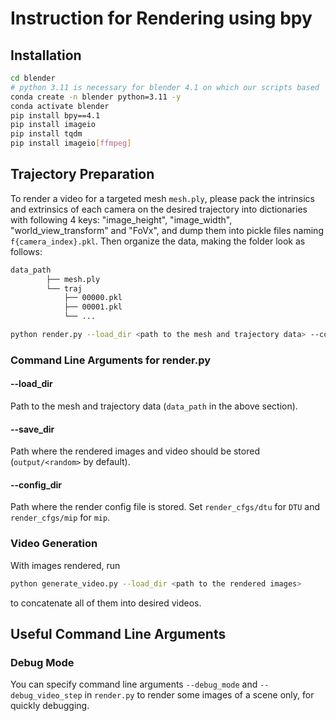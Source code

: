 # Instruction for Rendering using bpy

## Installation

```bash
cd blender
# python 3.11 is necessary for blender 4.1 on which our scripts based
conda create -n blender python=3.11 -y 
conda activate blender
pip install bpy==4.1
pip install imageio
pip install tqdm
pip install imageio[ffmpeg]
```

## Trajectory Preparation

To render a video for a targeted mesh `mesh.ply`, please pack the intrinsics and extrinsics of each camera on the desired trajectory into dictionaries with following 4 keys:
    "image_height",
    "image_width",
    "world_view_transform" and
    "FoVx",
and dump them into pickle files naming `f{camera_index}.pkl`. Then organize the data, making the folder look as follows:

```bash
data_path
        ├── mesh.ply
        └── traj
            ├── 00000.pkl
            ├── 00001.pkl
            └── ...
```

```bash
python render.py --load_dir <path to the mesh and trajectory data> --config_dir <path of the render config>
```
### Command Line Arguments for render.py

#### --load_dir 
Path to the mesh and trajectory data (`data_path` in the above section).
#### --save_dir 
Path where the rendered images and video should be stored (```output/<random>``` by default).
#### --config_dir
Path where the render config file is stored. Set `render_cfgs/dtu` for `DTU` and `render_cfgs/mip` for `mip`.

### Video Generation
With images rendered, run
```bash
python generate_video.py --load_dir <path to the rendered images>
```
to concatenate all of them into desired videos.

## Useful Command Line Arguments

### Debug Mode

You can specify command line arguments `--debug_mode` and `--debug_video_step` in `render.py` to render some images of a scene only, for quickly debugging. 
